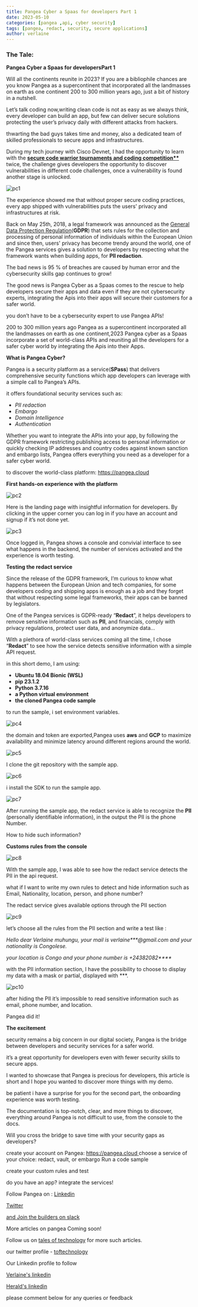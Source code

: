 ```yaml
---
title: Pangea Cyber a Spaas for developers Part 1
date: 2023-05-10
categories: [pangea ,api, cyber security]
tags: [pangea, redact, security, secure applications]
author: verlaine
---
```


### **The Tale:**  

**Pangea Cyber a Spaas for developersPart 1**

Will all the continents reunite in 2023? If you are a bibliophile chances are you know Pangea as a supercontinent that incorporated all the landmasses on earth as one continent 200 to 300 million years ago, just a bit of history in a nutshell.

Let’s talk coding now,writing clean code is not as easy as we always think, every developer can build an app, but few can deliver secure solutions protecting the user’s privacy daily with different attacks from hackers.

thwarting the bad guys takes time and money, also a dedicated team of skilled professionals to secure apps and infrastructures.

During my tech journey with Cisco Devnet, I had the opportunity to learn with the **[secure code warrior tournaments and coding competition**](https://www.securecodewarrior.com/products/tournaments)** twice, the challenge gives developers the opportunity to discover vulnerabilities in different code challenges, once a vulnerability is found another stage is unlocked.

![pc1](/assets/img/favicons/pc1.png)

The experience showed me that without proper secure coding practices, every app shipped with vulnerabilities puts the users' privacy and infrastructures at risk.

Back on May 25th, 2018, a legal framework was announced as the [General Data Protection Regulation](https://gdpr-info.eu/)(**GDPR**) that sets rules for the collection and processing of personal information of individuals within the European Union and since then, users' privacy has become trendy around the world, one of the Pangea services gives a solution to developers by respecting what the framework wants when building apps, for **PII redaction**.

The bad news is 95 % of breaches are caused by human error and the cybersecurity skills gap continues to grow!

The good news is Pangea Cyber as a Spaas comes to the rescue to help developers secure their apps and data even if they are not cybersecurity experts, integrating the Apis into their apps will secure their customers for a safer world.

you don’t have to be a cybersecurity expert to use Pangea APIs!

200 to 300 million years ago Pangea as a supercontinent incorporated all the landmasses on earth as one continent,2023 Pangea cyber as a Spaas incorporate a set of world-class APIs and reuniting all the developers for a safer cyber world by integrating the Apis into their Apps.

**What is Pangea Cyber?**

Pangea is a security platform as a service(**SPass**) that delivers comprehensive security functions which app developers can leverage with a simple call to Pangea’s APIs.

it offers foundational security services such as:

- *PII redaction*
- *Embargo*
- *Domain Intelligence*
- *Authentication*

Whether you want to integrate the APIs into your app, by following the GDPR framework restricting publishing access to personal information or quickly checking IP addresses and country codes against known sanction and embargo lists, Pangea offers everything you need as a developer for a safer cyber world.

to discover the world-class platform: <https://pangea.cloud>

**First hands-on experience with the platform**

![pc2](/assets/img/favicons/pc2.png)

Here is the landing page with insightful information for developers. By clicking in the upper corner you can log in if you have an account and signup if it’s not done yet.

![pc3](/assets/img/favicons/pc3.png)

Once logged in, Pangea shows a console and convivial interface to see what happens in the backend, the number of services activated and the experience is worth testing.

**Testing the redact service**

Since the release of the GDPR framework, I’m curious to know what happens between the European Union and tech companies, for some developers coding and shipping apps is enough as a job and they forget that without respecting some legal frameworks, their apps can be banned by legislators.

One of the Pangea services is GDPR-ready “**Redact**”, it helps developers to remove sensitive information such as **PII**, and financials, comply with privacy regulations, protect user data, and anonymize data…

With a plethora of world-class services coming all the time, I chose “**Redact**” to see how the service detects sensitive information with a simple API request.

in this short demo, I am using:

- **Ubuntu 18.04 Bionic (WSL)**
- **pip 23.1.2**
- **Python 3.7.16**
- **a Python virtual environment**
- **the cloned Pangea code sample**

to run the sample, i set environment variables.

![pc4](/assets/img/favicons/pc4.png)

the domain and token are exported,Pangea uses **aws** and **GCP** to maximize availability and minimize latency around different regions around the world.

![pc5](/assets/img/favicons/pc5.png)

I clone the git repository with the sample app.

![pc6](/assets/img/favicons/pc6.png)

i install the SDK to run the sample app.

![pc7](/assets/img/favicons/pc7.png)

After running the sample app, the redact service is able to recognize the **PII** (personally identifiable information), in the output the PII is the phone Number.

How to hide such information?

**Customs rules from the console**

![pc8](/assets/img/favicons/pc8.png)

With the sample app, I was able to see how the redact service detects the PII in the api request.

what if I want to write my own rules to detect and hide information such as Email, Nationality, location, person, and phone number?

The redact service gives available options through the PII section

![pc9](/assets/img/favicons/pc9.png)

let’s choose all the rules from the PII section and write a test like :

*Hello dear Verlaine muhungu, your mail is verlaine\*\*\*@gmail.com and your nationality is Congolese.*

*your location is Congo and your phone number is +24382082\*\*\*\**

with the PII information section, I have the possibility to choose to display my data with a mask or partial, displayed with \*\*\*.

![pc10](/assets/img/favicons/pc10.png)

after hiding the PII it’s impossible to read sensitive information such as email, phone number, and location.

Pangea did it!

**The excitement**

security remains a big concern in our digital society, Pangea is the bridge between developers and security services for a safer world.

it’s a great opportunity for developers even with fewer security skills to secure apps.

I wanted to showcase that Pangea is precious for developers, this article is short and I hope you wanted to discover more things with my demo.

be patient i have a surprise for you for the second part, the onboarding experience was worth testing.

The documentation is top-notch, clear, and more things to discover, everything around Pangea is not difficult to use, from the console to the docs.

Will you cross the bridge to save time with your security gaps as developers?

create your account on Pangea: [https://pangea.cloud ](https://pangea.cloud)choose a service of your choice: redact, vault, or embargo Run a code sample

create your custom rules and test

do you have an app? integrate the services!

Follow Pangea on : [Linkedin](https://www.linkedin.com/company/pangea-cyber/)

[Twitter](https://twitter.com/pangeacyber)

[and Join the builders on slack](https://pangea.cloud/)

More articles on pangea Coming soon!

Follow us on [tales of technology](https://talesoftechnology.github.io) for more such articles.

our twitter profile - [toftechnology](https://twitter.com/toftechnology)

Our Linkedin profile to follow 

[Verlaine's linkedin](https://www.linkedin.com/in/verlaine-j-muhungu-363507b2/)

[Herald's linkedin](https://linkedin.com/in/herald126/)

please comment below for any queries or feedback